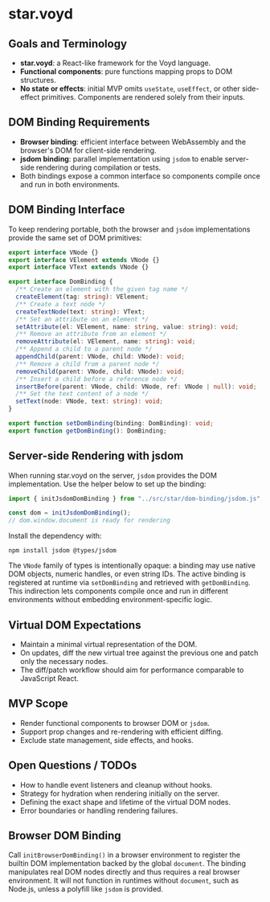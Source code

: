 # star.voyd

## Goals and Terminology

- **star.voyd**: a React-like framework for the Voyd language.
- **Functional components**: pure functions mapping props to DOM structures.
- **No state or effects**: initial MVP omits `useState`, `useEffect`, or other side-effect primitives. Components are rendered solely from their inputs.

## DOM Binding Requirements

- **Browser binding**: efficient interface between WebAssembly and the browser's DOM for client-side rendering.
- **jsdom binding**: parallel implementation using `jsdom` to enable server-side rendering during compilation or tests.
- Both bindings expose a common interface so components compile once and run in both environments.

## DOM Binding Interface

To keep rendering portable, both the browser and `jsdom` implementations provide the same set of DOM primitives:

```ts
export interface VNode {}
export interface VElement extends VNode {}
export interface VText extends VNode {}

export interface DomBinding {
  /** Create an element with the given tag name */
  createElement(tag: string): VElement;
  /** Create a text node */
  createTextNode(text: string): VText;
  /** Set an attribute on an element */
  setAttribute(el: VElement, name: string, value: string): void;
  /** Remove an attribute from an element */
  removeAttribute(el: VElement, name: string): void;
  /** Append a child to a parent node */
  appendChild(parent: VNode, child: VNode): void;
  /** Remove a child from a parent node */
  removeChild(parent: VNode, child: VNode): void;
  /** Insert a child before a reference node */
  insertBefore(parent: VNode, child: VNode, ref: VNode | null): void;
  /** Set the text content of a node */
  setText(node: VNode, text: string): void;
}

export function setDomBinding(binding: DomBinding): void;
export function getDomBinding(): DomBinding;
```

## Server-side Rendering with jsdom

When running star.voyd on the server, `jsdom` provides the DOM implementation. Use the helper below to set up the binding:

```ts
import { initJsdomDomBinding } from "../src/star/dom-binding/jsdom.js";

const dom = initJsdomDomBinding();
// dom.window.document is ready for rendering
```

Install the dependency with:

```
npm install jsdom @types/jsdom
```

The `VNode` family of types is intentionally opaque: a binding may use native DOM objects, numeric handles, or even string IDs. The active binding is registered at runtime via `setDomBinding` and retrieved with `getDomBinding`. This indirection lets components compile once and run in different environments without embedding environment-specific logic.

## Virtual DOM Expectations

- Maintain a minimal virtual representation of the DOM.
- On updates, diff the new virtual tree against the previous one and patch only the necessary nodes.
- The diff/patch workflow should aim for performance comparable to JavaScript React.

## MVP Scope

- Render functional components to browser DOM or `jsdom`.
- Support prop changes and re-rendering with efficient diffing.
- Exclude state management, side effects, and hooks.

## Open Questions / TODOs

- How to handle event listeners and cleanup without hooks.
- Strategy for hydration when rendering initially on the server.
- Defining the exact shape and lifetime of the virtual DOM nodes.
- Error boundaries or handling rendering failures.

## Browser DOM Binding

Call `initBrowserDomBinding()` in a browser environment to register the builtin DOM implementation backed by the global `document`. The binding manipulates real DOM nodes directly and thus requires a real browser environment. It will not function in runtimes without `document`, such as Node.js, unless a polyfill like `jsdom` is provided.
